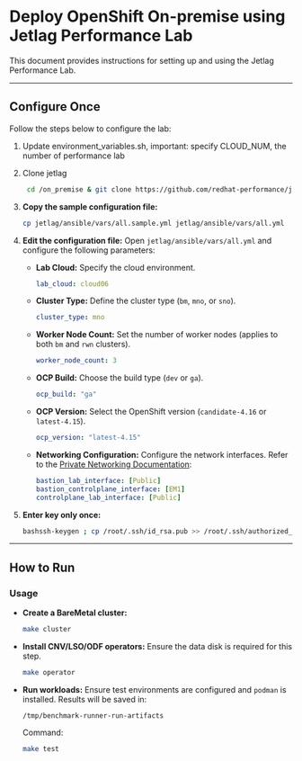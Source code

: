 # Deploy OpenShift On-premise using Jetlag Performance Lab

This document provides instructions for setting up and using the Jetlag Performance Lab.

---

## Configure Once

Follow the steps below to configure the lab:

1. Update environment_variables.sh, important: specify CLOUD_NUM, the number of performance lab
2. Clone jetlag
   ```bash
    cd /on_premise & git clone https://github.com/redhat-performance/jetlag**
   ```
3. **Copy the sample configuration file:**
   ```bash
   cp jetlag/ansible/vars/all.sample.yml jetlag/ansible/vars/all.yml
   ```

4. **Edit the configuration file:**
   Open `jetlag/ansible/vars/all.yml` and configure the following parameters:

   - **Lab Cloud:** Specify the cloud environment.
     ```yaml
     lab_cloud: cloud06
     ```

   - **Cluster Type:** Define the cluster type (`bm`, `mno`, or `sno`).
     ```yaml
     cluster_type: mno
     ```

   - **Worker Node Count:** Set the number of worker nodes (applies to both `bm` and `rwn` clusters).
     ```yaml
     worker_node_count: 3
     ```

   - **OCP Build:** Choose the build type (`dev` or `ga`).
     ```yaml
     ocp_build: "ga"
     ```

   - **OCP Version:** Select the OpenShift version (`candidate-4.16` or `latest-4.15`).
     ```yaml
     ocp_version: "latest-4.15"
     ```

   - **Networking Configuration:** Configure the network interfaces. Refer to the [Private Networking Documentation](https://wiki.rdu3.labs.perfscale.redhat.com/usage/#Private_Networking):
     ```yaml
     bastion_lab_interface: [Public]
     bastion_controlplane_interface: [EM1]
     controlplane_lab_interface: [Public]
     ```
5. **Enter key only once:**
    ```bash
    bashssh-keygen ; cp /root/.ssh/id_rsa.pub >> /root/.ssh/authorized_keys
    ```
---

## How to Run

### Usage

- **Create a BareMetal cluster:**
  ```bash
  make cluster
  ```

- **Install CNV/LSO/ODF operators:**
  Ensure the data disk is required for this step.
  ```bash
  make operator
  ```

- **Run workloads:**
  Ensure test environments are configured and `podman` is installed. Results will be saved in:
  ```
  /tmp/benchmark-runner-run-artifacts
  ```
  Command:
  ```bash
  make test
  

